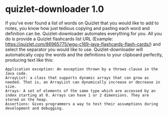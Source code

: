 # quizlet-downloader 1.0  

If you've ever found a list of words on Quizlet that you would like to add to notes, you know how just tedious copying and pasting each word and definition can be. Quizlet-downloader automates everything for you. All you do is provide a Quizlet flashcards list URL (Example: https://quizlet.com/86965775/wgu-c169-java-flashcards-flash-cards/) and select the separator you would like to use. Quizlet-downloader will automatically copy the words and the definitions to your clipboard perfectly, producing text like this:

```
Application exception: An exception thrown by a throws clause in the Java code.
ArrayList: a class that supports dynamic arrays that can grow as needed. That is, an ArrayList can dynamically increase or decrease in size.
Arrays: A set of elements of the same type which are accessed by an index starting at 0. Arrays can have 1 or 2 dimensions. They are stored on the heap.
Assertions: Gives programmers a way to test their assumptions during development and debugging.
```
